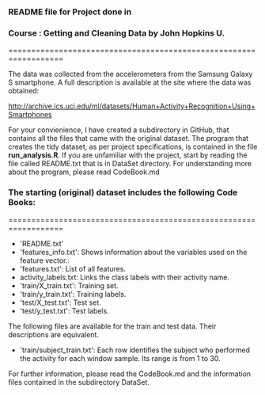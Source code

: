 
###	README  file for  Project done in
###	Course : Getting and Cleaning Data  by  John Hopkins U. 
==================================================================

The data was collected from the accelerometers from the Samsung 
Galaxy S smartphone. A full description is available at the site 
where the data was obtained: 

http://archive.ics.uci.edu/ml/datasets/Human+Activity+Recognition+Using+Smartphones 

For your convienience, I have created a subdirectory in GitHub, 
that contains all the files that came with the original dataset.
The program that creates the tidy dataset, as per project 
specifications, is contained in the file **run_analysis.R**.
If you are unfamiliar with the project, start by reading the
file called README.txt that is in DataSet directory. For
understanding more about the program, please read CodeBook.md



###  The starting (original) dataset includes the following Code Books:
==================================================================

- 'README.txt'
- 'features_info.txt': Shows information about the variables used on the feature vector.:
- 'features.txt': List of all features.
- activity_labels.txt: Links the class labels with their activity name.
- 'train/X_train.txt': Training set.
- 'train/y_train.txt': Training labels.
- 'test/X_test.txt': Test set.
- 'test/y_test.txt': Test labels.

The following files are available for the train and test data. 
Their descriptions are equivalent. 

- 'train/subject_train.txt': Each row identifies the subject 
who performed the activity for each window sample. Its range is 
from 1 to 30. 

For further information, please read the CodeBook.md and the
information files contained in the subdirectory DataSet.
	
